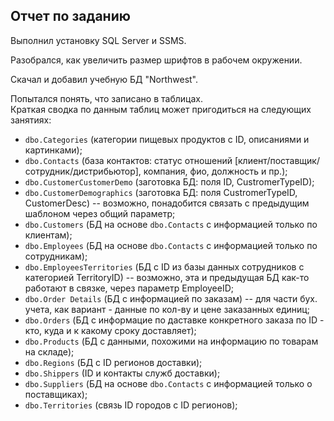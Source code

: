 ## Отчет по заданию

Выполнил установку SQL Server и SSMS.

Разобрался, как увеличить размер шрифтов в рабочем окружении.

Скачал и добавил учебную БД "Northwest".

Попытался понять, что записано в таблицах.      
Краткая сводка по данным таблиц может пригодиться на следующих занятиях:

- `dbo.Categories` (категории пищевых продуктов с ID, описаниями и картинками);
- `dbo.Contacts` (база контактов: статус отношений [клиент/поставщик/сотрудник/дистрибьютор], компания, фио, должность и пр.);
- `dbo.CustomerCustomerDemo` (заготовка БД: поля ID, CustromerTypeID);
- `dbo.CustomerDemographics` (заготовка БД: поля CustromerTypeID, CustomerDesc) -- возможно, понадобится связать с предыдущим шаблоном через общий параметр;
- `dbo.Customers` (БД на основе `dbo.Contacts` с информацией только по клиентам);
- `dbo.Employees` (БД на основе `dbo.Contacts` с информацией только по сотрудникам);
- `dbo.EmployeesTerritories` (БД с ID из базы данных сотрудников с категорией TerritoryID) -- возможно, эта и предыдущая БД как-то работают в связке, через параметр EmployeeID;
- `dbo.Order Details` (БД с информацией по заказам) -- для части бух. учета, как вариант - данные по кол-ву и цене заказанных единиц;
- `dbo.Orders` (БД с информацие по даставке конкретного заказа по ID - кто, куда и к какому сроку доставляет);
- `dbo.Products` (БД с данными, похожими на информацию по товарам на складе);
- `dbo.Regions` (БД с ID регионов доставки);
- `dbo.Shippers` (ID и контакты служб доставки);
- `dbo.Suppliers` (БД на основе `dbo.Contacts` с информацией только о поставщиках);
- `dbo.Territories` (связь ID городов с ID регионов);
